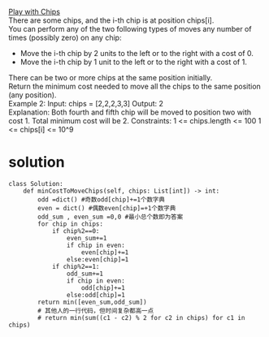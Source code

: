 [Play with Chips](https://leetcode.com/problems/play-with-chips/)  
There are some chips, and the i-th chip is at position chips[i].  
You can perform any of the two following types of moves any number of times (possibly zero) on any chip:   
* Move the i-th chip by 2 units to the left or to the right with a cost of 0.
* Move the i-th chip by 1 unit to the left or to the right with a cost of 1.  

There can be two or more chips at the same position initially.  
Return the minimum cost needed to move all the chips to the same position (any position).  
Example 2: Input: chips = [2,2,2,3,3]  Output: 2  
Explanation: Both fourth and fifth chip will be moved to position two with cost 1. Total minimum cost will be 2.
Constraints: 1 <= chips.length <= 100  1 <= chips[i] <= 10^9
# solution 
```python3
class Solution:
    def minCostToMoveChips(self, chips: List[int]) -> int:
        odd =dict() #奇数odd[chip]+=1个数字典
        even = dict() #偶数even[chip]=+1个数字典
        odd_sum , even_sum =0,0 #最小总个数即为答案
        for chip in chips:
            if chip%2==0:
                even_sum+=1
                if chip in even:
                    even[chip]+=1
                else:even[chip]=1
            if chip%2==1:
                odd_sum+=1
                if chip in even:
                    odd[chip]+=1
                else:odd[chip]=1
        return min([even_sum,odd_sum])
        # 其他人的一行代码，但时间复杂都高一点
        # return min(sum((c1 - c2) % 2 for c2 in chips) for c1 in chips)
```
